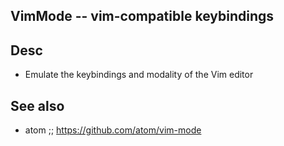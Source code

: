 
<!---
### <beg-file_info>
### document_metadata:
###   - caption: "__blank__"
###     desc: |
###         * AUTO-GENERATED-FILE ;; any direct edits will be lost
###     seeinstead: |
###         *  href="smartpath://mytrybits/t/trytexteditor/txt/blogtef.yaml.txt" find="uuid01rrmy004"
### <end-file_info>
--->

## VimMode                  --  vim-compatible keybindings

## Desc
* Emulate the keybindings and modality of the Vim editor


## See also
* atom ;; https://github.com/atom/vim-mode


